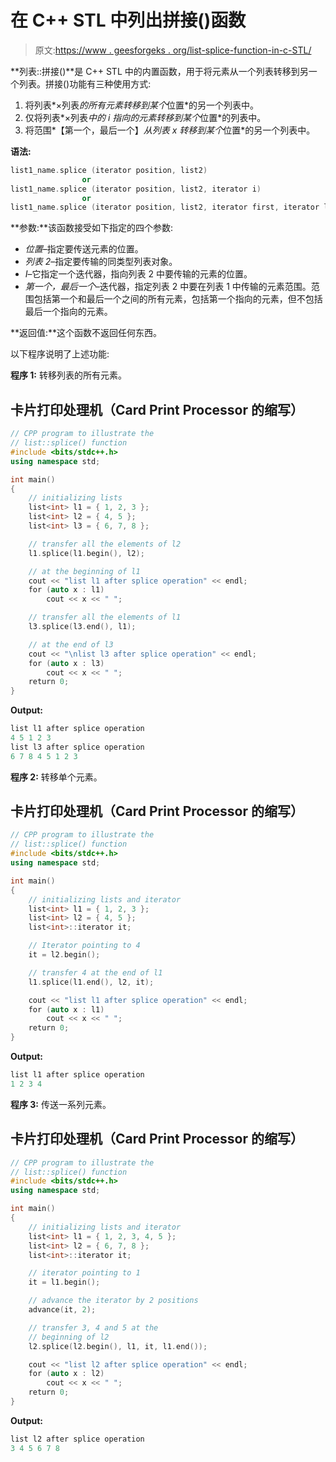 # 在 C++ STL 中列出拼接()函数

> 原文:[https://www . geesforgeks . org/list-splice-function-in-c-STL/](https://www.geeksforgeeks.org/list-splice-function-in-c-stl/)

**列表::拼接()**是 C++ STL 中的内置函数，用于将元素从一个列表转移到另一个列表。拼接()功能有三种使用方式:

1.  将列表*×列表*的所有元素转移到某个*位置*的另一个列表中。
2.  仅将列表*×列表*中的 *i* 指向的元素转移到某个*位置*的列表中。
3.  将范围*【第一个，最后一个】*从列表 *x* 转移到某个*位置*的另一个列表中。

**语法:**

```cpp
list1_name.splice (iterator position, list2)
                or 
list1_name.splice (iterator position, list2, iterator i)
                or 
list1_name.splice (iterator position, list2, iterator first, iterator last)

```

**参数:**该函数接受如下指定的四个参数:

*   *位置*–指定要传送元素的位置。
*   *列表 2*–指定要传输的同类型列表对象。
*   *I*–它指定一个迭代器，指向列表 2 中要传输的元素的位置。
*   *第一个，最后一个*–迭代器，指定列表 2 中要在列表 1 中传输的元素范围。范围包括第一个和最后一个之间的所有元素，包括第一个指向的元素，但不包括最后一个指向的元素。

**返回值:**这个函数不返回任何东西。

以下程序说明了上述功能:

**程序 1:** 转移列表的所有元素。

## 卡片打印处理机（Card Print Processor 的缩写）

```cpp
// CPP program to illustrate the
// list::splice() function
#include <bits/stdc++.h>
using namespace std;

int main()
{
    // initializing lists
    list<int> l1 = { 1, 2, 3 };
    list<int> l2 = { 4, 5 };
    list<int> l3 = { 6, 7, 8 };

    // transfer all the elements of l2
    l1.splice(l1.begin(), l2);

    // at the beginning of l1
    cout << "list l1 after splice operation" << endl;
    for (auto x : l1)
        cout << x << " ";

    // transfer all the elements of l1
    l3.splice(l3.end(), l1);

    // at the end of l3
    cout << "\nlist l3 after splice operation" << endl;
    for (auto x : l3)
        cout << x << " ";
    return 0;
}
```

**Output:**

```cpp
list l1 after splice operation
4 5 1 2 3 
list l3 after splice operation
6 7 8 4 5 1 2 3

```

**程序 2:** 转移单个元素。

## 卡片打印处理机（Card Print Processor 的缩写）

```cpp
// CPP program to illustrate the
// list::splice() function
#include <bits/stdc++.h>
using namespace std;

int main()
{
    // initializing lists and iterator
    list<int> l1 = { 1, 2, 3 };
    list<int> l2 = { 4, 5 };
    list<int>::iterator it;

    // Iterator pointing to 4
    it = l2.begin();

    // transfer 4 at the end of l1
    l1.splice(l1.end(), l2, it);

    cout << "list l1 after splice operation" << endl;
    for (auto x : l1)
        cout << x << " ";
    return 0;
}
```

**Output:**

```cpp
list l1 after splice operation
1 2 3 4

```

**程序 3:** 传送一系列元素。

## 卡片打印处理机（Card Print Processor 的缩写）

```cpp
// CPP program to illustrate the
// list::splice() function
#include <bits/stdc++.h>
using namespace std;

int main()
{
    // initializing lists and iterator
    list<int> l1 = { 1, 2, 3, 4, 5 };
    list<int> l2 = { 6, 7, 8 };
    list<int>::iterator it;

    // iterator pointing to 1
    it = l1.begin();

    // advance the iterator by 2 positions
    advance(it, 2);

    // transfer 3, 4 and 5 at the
    // beginning of l2
    l2.splice(l2.begin(), l1, it, l1.end());

    cout << "list l2 after splice operation" << endl;
    for (auto x : l2)
        cout << x << " ";
    return 0;
}
```

**Output:**

```cpp
list l2 after splice operation
3 4 5 6 7 8

```